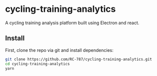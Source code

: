 # cycling-training-analytics
A cycling training analysis platform built using Electron and react.


## Install

First, clone the repo via git and install dependencies:

```bash
git clone https://github.com/RC-787/cycling-training-analytics.git
cd cycling-training-analytics
yarn
```
